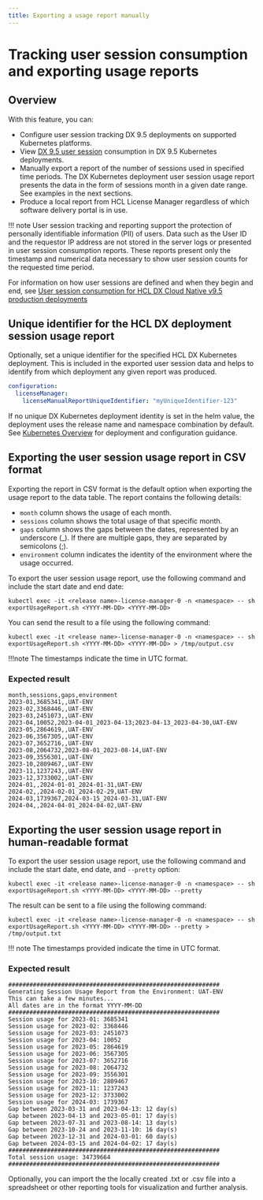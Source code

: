 ```yaml
---
title: Exporting a usage report manually
---
```

# Tracking user session consumption and exporting usage reports 

## Overview

With this feature, you can:

- Configure user session tracking DX 9.5 deployments on supported Kubernetes platforms.
- View [DX 9.5 user session](./index.md#monitoring-user-session-consumption-for-hcl-dx-cloud-native-v95-production-deployments) consumption in DX 9.5 Kubernetes deployments.
- Manually export a report of the number of sessions used in specified time periods. The DX Kubernetes deployment user session usage report presents the data in the form of sessions month in a given date range. See examples in the next sections. 
- Produce a local report from HCL License Manager regardless of which software delivery portal is in use.

!!! note
    User session tracking and reporting support the protection of personally identifiable information (PII) of users. Data such as the User ID and the requestor IP address are not stored in the server logs or presented in user session consumption reports. These reports present only the timestamp and numerical data necessary to show user session counts for the requested time period. 

For information on how user sessions are defined and when they begin and end, see [User session consumption for HCL DX Cloud Native v9.5 production deployments](./index.md#monitoring-user-session-consumption-for-hcl-dx-cloud-native-v95-production-deployments)

## Unique identifier for the HCL DX deployment session usage report

Optionally, set a unique identifier for the specified HCL DX Kubernetes deployment. This is included in the exported user session data and helps to identify from which deployment any given report was produced.

```yaml
configuration:
  licenseManager:
    licenseManualReportUniqueIdentifier: "myUniqueIdentifier-123"
```

If no unique DX Kubernetes deployment identity is set in the helm value, the deployment uses the release name and namespace combination by default. See [Kubernetes Overview](../../../../get_started/plan_deployment/container_deployment/index.md) for deployment and configuration guidance. 

## Exporting the user session usage report in CSV format

Exporting the report in CSV format is the default option when exporting the usage report to the data table. The report contains the following details:

- `month` column shows the usage of each month.
- `sessions` column shows the total usage of that specific month.
- `gaps` column shows the gaps between the dates, represented by an underscore (_). If there are multiple gaps, they are separated by semicolons (;).
- `environment` column indicates the identity of the environment where the usage occurred.

To export the user session usage report, use the following command and include the start date and end date:

```
kubectl exec -it <release name>-license-manager-0 -n <namespace> -- sh exportUsageReport.sh <YYYY-MM-DD> <YYYY-MM-DD>
```

You can send the result to a file using the following command:

```
kubectl exec -it <release name>-license-manager-0 -n <namespace> -- sh exportUsageReport.sh <YYYY-MM-DD> <YYYY-MM-DD> > /tmp/output.csv
```
!!!note
    The timestamps indicate the time in UTC format.

### Expected result

```
month,sessions,gaps,environment
2023-01,3685341,,UAT-ENV
2023-02,3368446,,UAT-ENV
2023-03,2451073,,UAT-ENV
2023-04,10052,2023-04-01_2023-04-13;2023-04-13_2023-04-30,UAT-ENV
2023-05,2864619,,UAT-ENV
2023-06,3567305,,UAT-ENV
2023-07,3652716,,UAT-ENV
2023-08,2064732,2023-08-01_2023-08-14,UAT-ENV
2023-09,3556301,,UAT-ENV
2023-10,2809467,,UAT-ENV
2023-11,1237243,,UAT-ENV
2023-12,3733002,,UAT-ENV
2024-01,,2024-01-01_2024-01-31,UAT-ENV
2024-02,,2024-02-01_2024-02-29,UAT-ENV
2024-03,1739367,2024-03-15_2024-03-31,UAT-ENV
2024-04,,2024-04-01_2024-04-02,UAT-ENV
```

## Exporting the user session usage report in human-readable format

To export the user session usage report, use the following command and include the start date, end date, and `--pretty` option:

```
kubectl exec -it <release name>-license-manager-0 -n <namespace> -- sh exportUsageReport.sh <YYYY-MM-DD> <YYYY-MM-DD> --pretty
```

The result can be sent to a file using the following command:

```
kubectl exec -it <release name>-license-manager-0 -n <namespace> -- sh exportUsageReport.sh <YYYY-MM-DD> <YYYY-MM-DD> --pretty > /tmp/output.txt
```

!!! note
    The timestamps provided indicate the time in UTC format.

### Expected result

```
############################################################
Generating Session Usage Report from the Environment: UAT-ENV
This can take a few minutes...
All dates are in the format YYYY-MM-DD
############################################################
Session usage for 2023-01: 3685341
Session usage for 2023-02: 3368446
Session usage for 2023-03: 2451073
Session usage for 2023-04: 10052
Session usage for 2023-05: 2864619
Session usage for 2023-06: 3567305
Session usage for 2023-07: 3652716
Session usage for 2023-08: 2064732
Session usage for 2023-09: 3556301
Session usage for 2023-10: 2809467
Session usage for 2023-11: 1237243
Session usage for 2023-12: 3733002
Session usage for 2024-03: 1739367
Gap between 2023-03-31 and 2023-04-13: 12 day(s)
Gap between 2023-04-13 and 2023-05-01: 17 day(s)
Gap between 2023-07-31 and 2023-08-14: 13 day(s)
Gap between 2023-10-24 and 2023-11-10: 16 day(s)
Gap between 2023-12-31 and 2024-03-01: 60 day(s)
Gap between 2024-03-15 and 2024-04-02: 17 day(s)
############################################################
Total session usage: 34739664
############################################################
```

Optionally, you can import the the locally created .txt or .csv file into a spreadsheet or other reporting tools for visualization and further analysis.
